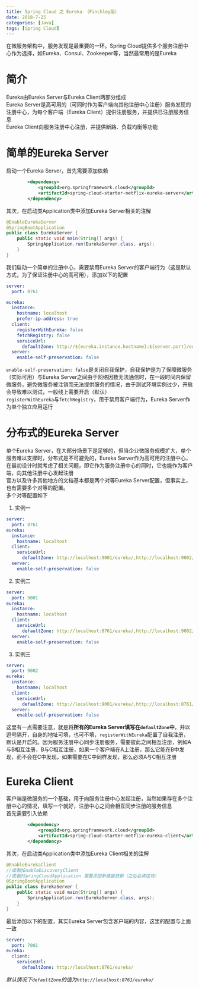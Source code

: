 ```yaml
---
title: Spring Cloud 之 Eureka （Finchley版）
date: 2018-7-25
categories: [Java]
tags: [Spring Cloud]
---
```


在微服务架构中，服务发现是最重要的一环。Spring Cloud提供多个服务注册中心作为选择，如Eureka、Consul、Zookeeper等，当然最常用的是Eureka

# 简介
Eureka由Eureka Server与Eureka Client两部分组成    
Eureka Server是高可用的（可同时作为客户端向其他注册中心注册）服务发现的注册中心，为每个客户端（Eureka Client）提供注册服务，并提供已注册服务信息    
Eureka Client向服务注册中心注册，并提供断路、负载均衡等功能    

<!-- more -->

# 简单的Eureka Server

启动一个Eureka Server，首先需要添加依赖
```xml
		<dependency>
			<groupId>org.springframework.cloud</groupId>
			<artifactId>spring-cloud-starter-netflix-eureka-server</artifactId>
		</dependency>
```

其次，在启动类Application类中添加Eureka Server相关的注解
```java
@EnableEurekaServer
@SpringBootApplication
public class EurekaServer {
	public static void main(String[] args) {
		SpringApplication.run(EurekaServer.class, args);
	}
}
```

我们启动一个简单的注册中心，需要禁用Eureka Server的客户端行为（这是默认方式，为了保证注册中心的高可用），添加以下的配置
```yml
server:
  port: 8761

eureka:
  instance:
    hostname: localhost
    prefer-ip-address: true
  client:
    registerWithEureka: false
    fetchRegistry: false
    serviceUrl:
      defaultZone: http://${eureka.instance.hostname}:${server.port}/eureka/
  server:
    enable-self-preservation: false
```

`enable-self-preservation: false`是关闭自我保护，自我保护是为了保障微服务（实际可用）与Eureka Server之间由于网络因数无法通信时，在一段时间内保留微服务，避免微服务被注销而无法提供服务的情况，由于测试环境实例过少，开启会导致难以测试，一般线上需要开启（默认）    
`registerWithEureka`与`fetchRegistry`，用于禁用客户端行为，Eureka Server作为单个独立应用运行    

# 分布式的Eureka Server
单个Eureka Server，在大部分场景下是足够的，但当企业微服务规模扩大，单个服务难以支撑时，分布式是不可避免的，Eureka Server作为高可用的注册中心，在最初设计时就考虑了相关问题，即它作为服务注册中心的同时，它也能作为客户端，向其他注册中心发起注册    
官方以及许多其他地方的文档基本都是两个对等Eureka Server配置，但事实上，也有需要多个对等的配置。    
多个对等配置如下   
1. 实例一    
```yml
server:
  port: 8761
eureka:
  instance:
    hostname: localhost
  client:
    serviceUrl:
      defaultZone: http://localhost:9001/eureka/,http://localhost:9002/eureka/
  server:
    enable-self-preservation: false
```

2. 实例二  
```yml
server:
  port: 9001
eureka:
  instance:
    hostname: localhost
  client:
    serviceUrl:
      defaultZone: http://localhost:8761/eureka/,http://localhost:9002/eureka/
  server:
    enable-self-preservation: false
```

3. 实例三   
```yml
server:
  port: 9002
eureka:
  instance:
    hostname: localhost
  client:
    serviceUrl:
      defaultZone: http://localhost:9001/eureka/,http://localhost:8761/eureka/
  server:
    enable-self-preservation: false
```
这里有一点需要注意，就是将**所有的Eureka Server填写在`defaultZone`中**，并以逗号隔开，自身的地址可填，也可不填，`registerWithEureka`配置了自我注册，默认是开启的。因为服务注册中心同步注册服务，需要彼此之间相互注册，例如A与B相互注册，B与C相互注册，如果一个客户端在A上注册，那么它能在B中发现，而不会在C中发现，如果需要在C中同样发现，那么必须A与C相互注册    

# Eureka Client
客户端是微服务的一个基础，用于向服务注册中心发起注册，当然如果存在多个注册中心的情况，填写一个就好，注册中心之间会相互同步注册的服务信息    
首先需要引入依赖    
```xml
        <dependency>
            <groupId>org.springframework.cloud</groupId>
            <artifactId>spring-cloud-starter-netflix-eureka-client</artifactId>
        </dependency>
```

其次，在启动类Application类中添加Eureka Client相关的注解
```java
@EnableEurekaClient
//或者@EnableDiscoveryClient
//或者@SpringCloudApplication 需要添加断路器依赖（之后会讲这块）
@SpringBootApplication
public class EurekaServer {
	public static void main(String[] args) {
		SpringApplication.run(EurekaServer.class, args);
	}
}
```

最后添加以下的配置，其实Eureka Server包含客户端的内容，这里的配置与上面一致
```yml
server:
  port: 7001
eureka:
  client:
    serviceUrl:
      defaultZone: http://localhost:8761/eureka/
```

*默认情况下`defaultZone`的值为`http://localhost:8761/eureka/`*
